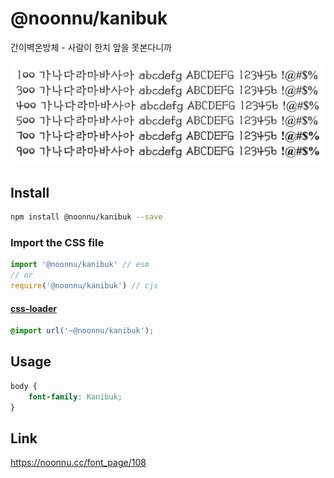 # @noonnu/kanibuk

간이벽온방체 - 사람이 한치 앞을 못본다니까

![example](./example.png)

## Install

```bash
npm install @noonnu/kanibuk --save
```

### Import the CSS file

```js
import '@noonnu/kanibuk' // esm
// or
require('@noonnu/kanibuk') // cjs
```

#### [css-loader](https://github.com/webpack-contrib/css-loader)

```css
@import url('~@noonnu/kanibuk');
```

## Usage

```css
body {
    font-family: Kanibuk;
}
```

## Link

https://noonnu.cc/font_page/108
